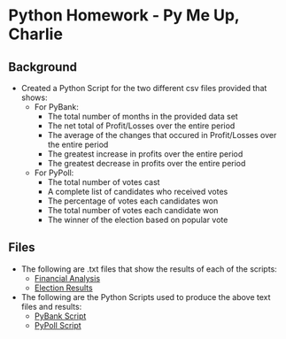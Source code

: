 # Python Homework - Py Me Up, Charlie
## Background
+ Created a Python Script for the two different csv files provided that shows:<br>
  - For PyBank:<br>
    - The total number of months in the provided data set<br>
    - The net total of Profit/Losses over the entire period<br>
    - The average of the changes that occured in Profit/Losses over the entire period<br>
    - The greatest increase in profits over the entire period<br>
    - The greatest decrease in profits over the entire period<br>
  - For PyPoll:<br> 
    - The total number of votes cast<br>
    - A complete list of candidates who received votes<br>
    - The percentage of votes each candidates won
    - The total number of votes each candidate won
    - The winner of the election based on popular vote 

## Files
+ The following are .txt files that show the results of each of the scripts:
  - [Financial Analysis](https://github.com/J3N1/UCI_Homework_Hwang/blob/master/03-Python_Challenge/PyBank/Analysis/budget_data.txt)
  - [Election Results](https://github.com/J3N1/UCI_Homework_Hwang/blob/master/03-Python_Challenge/PyPoll/Analysis/election_data.txt)
+ The following are the Python Scripts used to produce the above text files and results:
  - [PyBank Script](https://github.com/J3N1/UCI_Homework_Hwang/blob/master/03-Python_Challenge/PyBank/main.py)
  - [PyPoll Script](https://github.com/J3N1/UCI_Homework_Hwang/blob/master/03-Python_Challenge/PyPoll/main.py)
